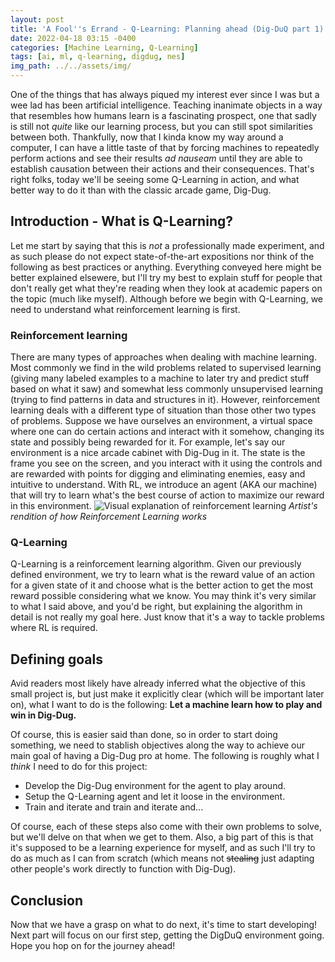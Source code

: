 ```yaml
---
layout: post
title: 'A Fool''s Errand - Q-Learning: Planning ahead (Dig-DuQ part 1)'
date: 2022-04-18 03:15 -0400
categories: [Machine Learning, Q-Learning]
tags: [ai, ml, q-learning, digdug, nes]
img_path: ../../assets/img/
---
```

One of the things that has always piqued my interest ever since I was but a wee lad has been artificial intelligence. Teaching inanimate objects in a way that resembles how humans learn is a fascinating prospect, one that sadly is still not _quite_ like our learning process, but you can still spot similarities between both. Thankfully, now that I kinda know my way around a computer, I can have a little taste of that by forcing machines to repeatedly perform actions and see their results _ad nauseam_ until they are able to establish causation between their actions and their consequences. That's right folks, today we'll be seeing some Q-Learning in action, and what better way to do it than with the classic arcade game, Dig-Dug.

## Introduction - What is Q-Learning?
Let me start by saying that this is _not_ a professionally made experiment, and as such please do not expect state-of-the-art expositions nor think of the following as best practices or anything. Everything conveyed here might be better explained elsewere, but I'll try my best to explain stuff for people that don't really get what they're reading when they look at academic papers on the topic (much like myself). Although before we begin with Q-Learning, we need to understand what reinforcement learning is first.

### Reinforcement learning
There are many types of approaches when dealing with machine learning. Most commonly we find in the wild problems related to supervised learning (giving many labeled examples to a machine to later try and predict stuff based on what it saw) and somewhat less commonly unsupervised learning (trying to find patterns in data and structures in it). However, reinforcement learning deals with a different type of situation than those other two types of problems. Suppose we have ourselves an environment, a virtual space where one can do certain actions and interact with it somehow, changing its state and possibly being rewarded for it. For example, let's say our environment is a nice arcade cabinet with Dig-Dug in it. The state is the frame you see on the screen, and you interact with it using the controls and are rewarded with points for digging and eliminating enemies, easy and intuitive to understand. With RL, we introduce an agent (AKA our machine) that will try to learn what's the best course of action to maximize our reward in this environment. ![Visual explanation of reinforcement learning](RLPic.png)
_Artist's rendition of how Reinforcement Learning works_

### Q-Learning
Q-Learning is a reinforcement learning algorithm. Given our previously defined environment, we try to learn what is the reward value of an action for a given state of it and choose what is the better action to get the most reward possible considering what we know. You may think it's very similar to what I said above, and you'd be right, but explaining the algorithm in detail is not really my goal here. Just know that it's a way to tackle problems where RL is required.

## Defining goals
Avid readers most likely have already inferred what the objective of this small project is, but just make it explicitly clear (which will be important later on), what I want to do is the following: **Let a machine learn how to play and win in Dig-Dug.**

Of course, this is easier said than done, so in order to start doing something, we need to stablish objectives along the way to achieve our main goal of having a Dig-Dug pro at home. The following is roughly what I _think_ I need to do for this project:
- Develop the Dig-Dug environment for the agent to play around.
- Setup the Q-Learning agent and let it loose in the environment.
- Train and iterate and train and iterate and...

Of course, each of these steps also come with their own problems to solve, but we'll delve on that when we get to them. Also, a big part of this is that it's supposed to be a learning experience for myself, and as such I'll try to do as much as I can from scratch (which means not ~~stealing~~ just adapting other people's work directly to function with Dig-Dug).

## Conclusion
Now that we have a grasp on what to do next, it's time to start developing! Next part will focus on our first step, getting the DigDuQ environment going. Hope you hop on for the journey ahead!
